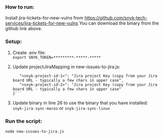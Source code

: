 ### How to run:
Install jira-tickets-for-new-vulns from https://github.com/snyk-tech-services/jira-tickets-for-new-vulns
You can download the binary from the github link above. 

### Setup: 
1) Create .env file: \
```export SNYK_TOKEN=*********-*****-*****```

2) Update projectJiraMapping in new-issues-to-jira.js:
   ```{
      "<snyk-project-id-1>": "Jira project Key (copy from your Jira board URL - typically a few chars in upper case",
      "<snyk-project-id-2>": "Jira project Key (copy from your Jira board URL - typically a few chars in upper case"
   }```
3) Update binary in line 26 to use the binary that you have installed: \
   `snyk-jira-sync-macos` or `snyk-jira-sync-linux`

### Run the script: 
`node new-issues-to-jira.js`
